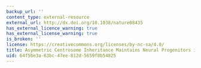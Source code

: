 ```yaml
---
backup_url: ''
content_type: external-resource
external_url: http://dx.doi.org/10.1038/nature08435
has_external_licence_warning: true
has_external_license_warning: true
is_broken: ''
license: https://creativecommons.org/licenses/by-nc-sa/4.0/
title: Asymmetric Centrosome Inheritance Maintains Neural Progenitors in the Neocortex
uid: 64f5be3a-63bc-47ee-812d-5659f0b54825
---
```

